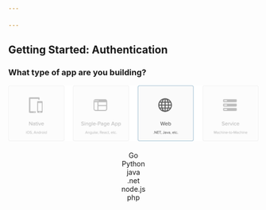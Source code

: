 ```yaml
---

---
```


## Getting Started: Authentication

### What type of app are you building?

<img src="./app_types_web.png" usemap="#appmap" width="675">

<map name="appmap">
  <area shape="rect" coords="0,0,150,150" alt="native" href="./native">
  <area shape="rect" coords="175,0,325,150" alt="spa" href="./spa">
  <area shape="rect" coords="350,0,500,150" alt="web" href="./web">
  <area shape="rect" coords="525,0,675,150" alt="service" href="./service">
</map>

<div class="docs--page-tiles" style="text-align: center;"><a href="/code/go/" style="text-decoration: none"><i class="icon docsPage code-go-32"></i> <br>
              Go
            </a><a href="/code/python/" style="text-decoration: none"><i class="icon docsPage code-python-32"></i> <br>
              Python
            </a><a href="/code/java/" style="text-decoration: none"><i class="icon docsPage code-java-32"></i> <br>
              java
            </a><a href="/code/dotnet/aspnetcore/" style="text-decoration: none"><i class="icon docsPage code-dotnet-32"></i> <br>
              .net
            </a><a href="/code/nodejs/" style="text-decoration: none"><i class="icon docsPage code-nodejs-32"></i> <br>
              node.js
            </a><a href="/code/php/" style="text-decoration: none"><i class="icon docsPage code-php-32"></i> <br>
              php
            </a></div>